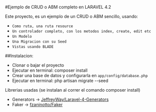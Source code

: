 
#Ejemplo de CRUD o ABM completo en LARAVEL 4.2

Este proyecto, es un ejemplo de un CRUD o ABM sencillo, usando:

- `Como ruta, una ruta resource`
- `Un controlador completo, con los metodos index, create, edit etc`
- `Un Modelo`
- `Una Migracion con su Seed`
- `Vistas usando BLADE`

##Instalacion:

* Clonar o bajar el proyecto
* Ejecutar en terminal:
  composer install
* Crear una base de datos y configurarla en `app/config/database.php`
* Ejecutar en terminal:
  php artisan migrate --seed

Librerias usadas (se instalan al correr el comando composer install)

* Generators -> [JeffreyWay/Laravel-4-Generators](https://github.com/JeffreyWay/Laravel-4-Generators)
* Faker      -> [fzaninotto/Faker](https://github.com/fzaninotto/Faker)
